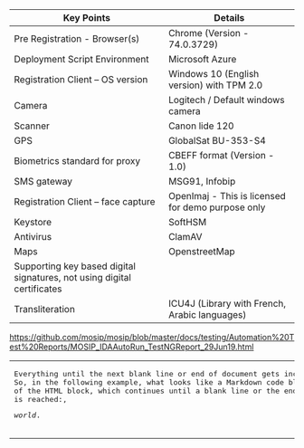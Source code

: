 |Key Points|	Details|
|----|----|
|Pre Registration - Browser(s) |	Chrome (Version - 74.0.3729)|
|Deployment Script Environment|	Microsoft Azure|
|Registration Client – OS version|	Windows 10 (English version)  with TPM 2.0|
|Camera|	Logitech / Default windows camera|
|Scanner|	Canon lide 120|
|GPS|	GlobalSat BU-353-S4|
|Biometrics standard for proxy|	CBEFF format (Version - 1.0)|
|SMS gateway|	MSG91, Infobip|
|Registration Client – face capture |	OpenImaj - This is licensed for demo purpose only|
|Keystore|	SoftHSM|
|Antivirus|	ClamAV|
|Maps	|OpenstreetMap|
|Supporting key based digital signatures, not using digital certificates||	
|Transliteration|	ICU4J (Library with French, Arabic languages)|

https://github.com/mosip/mosip/blob/master/docs/testing/Automation%20Test%20Reports/MOSIP_IDAAutoRun_TestNGReport_29Jun19.html


<table><tr><td>
<pre>
Everything until the next blank line or end of document gets included in the HTML block. 
So, in the following example, what looks like a Markdown code block is actually part 
of the HTML block, which continues until a blank line or the end of the document 
is reached:,
<p><em>world</em>.
</pre></p>
</td></tr></table>

